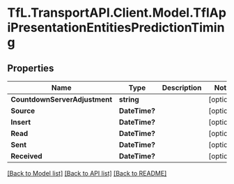 # TfL.TransportAPI.Client.Model.TflApiPresentationEntitiesPredictionTiming
## Properties

Name | Type | Description | Notes
------------ | ------------- | ------------- | -------------
**CountdownServerAdjustment** | **string** |  | [optional] 
**Source** | **DateTime?** |  | [optional] 
**Insert** | **DateTime?** |  | [optional] 
**Read** | **DateTime?** |  | [optional] 
**Sent** | **DateTime?** |  | [optional] 
**Received** | **DateTime?** |  | [optional] 

[[Back to Model list]](../../TfL.TransportAPI.Client/docs/README.md#documentation-for-models) [[Back to API list]](../../TfL.TransportAPI.Client/docs/README.md#documentation-for-api-endpoints) [[Back to README]](../../TfL.TransportAPI.Client/docs/README.md)

